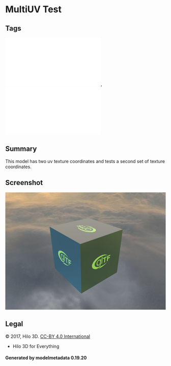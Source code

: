 # MultiUV Test

## Tags

![core](../../Models-core.md), ![testing](../../Models-testing.md)

## Summary

This model has two uv texture coordinates and tests a second set of texture coordinates.

## Screenshot

![screenshot](screenshot/screenshot.jpg)

## Legal

&copy; 2017, Hilo 3D. [CC-BY 4.0 International](https://creativecommons.org/licenses/by/4.0/legalcode)

 - Hilo 3D for Everything

#### Generated by modelmetadata 0.19.20
